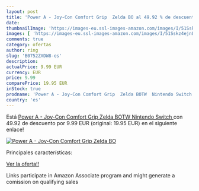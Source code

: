 ```yaml
---
layout: post
title: 'Power A - Joy-Con Comfort Grip  Zelda BO al 49.92 % de descuento'
date: 
thumbnailImage: 'https://images-eu.ssl-images-amazon.com/images/I/51Sskz4ejnL._SL200_.jpg'
images: [ 'https://images-eu.ssl-images-amazon.com/images/I/51Sskz4ejnL._SL200_.jpg' ]
comments: true
category: ofertas
author: ring
slug: 'B0752ZXDW8-es'
description:
actualPrice: 9.99 EUR
currency: EUR
price: 9.99
comparePrice: 19.95 EUR
inStock: true
prodname: 'Power A - Joy-Con Comfort Grip  Zelda BOTW  Nintendo Switch '
country: 'es'
---
```


Está [Power A - Joy-Con Comfort Grip  Zelda BOTW  Nintendo Switch ](https://www.amazon.es/dp/B0752ZXDW8/?tag=tolees-21) con 49.92 de descuento por 9.99 EUR (original: 19.95 EUR) en el siguiente enlace!

[![Power A - Joy-Con Comfort Grip  Zelda BO](https://images-eu.ssl-images-amazon.com/images/I/51Sskz4ejnL._SL200_.jpg)](https://www.amazon.es/dp/B0752ZXDW8/?tag=tolees-21)

Principales características:


[Ver la oferta!!](https://www.amazon.es/dp/B0752ZXDW8/?tag=tolees-21)

Links participate in Amazon Associate program and might generate a comission on qualifying sales


